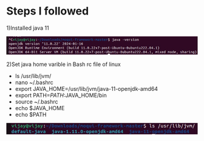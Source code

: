 # Steps I followed 
1)Installed  java 11

<img src="Assignment_Images/JavaVersion.jpg">

2)Set java home varible in Bash rc file of linux 
- ls /usr/lib/jvm/
- nano ~/.bashrc
- export JAVA_HOME=/usr/lib/jvm/java-11-openjdk-amd64
- export PATH=$PATH:$JAVA_HOME/bin
- source ~/.bashrc
- echo $JAVA_HOME
- echo $PATH
  
<img src="Assignment_Images/IMage2.jpg">
